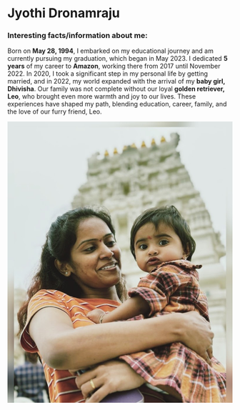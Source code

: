 # Jyothi Dronamraju

### Interesting facts/information about me:

Born on **May 28, 1994**, I embarked on my educational journey and am currently pursuing my graduation, which began in May 2023. I dedicated **5 years** of my career to **Amazon**, working there from 2017 until November 2022. In 2020, I took a significant step in my personal life by getting married, and in 2022, my world expanded with the arrival of my **baby girl, Dhivisha**. Our family was not complete without our loyal **golden retriever, Leo**, who brought even more warmth and joy to our lives. These experiences have shaped my path, blending education, career, family, and the love of our furry friend, Leo.

![Jyothi Dronamraju](Jyothi.jpg)
